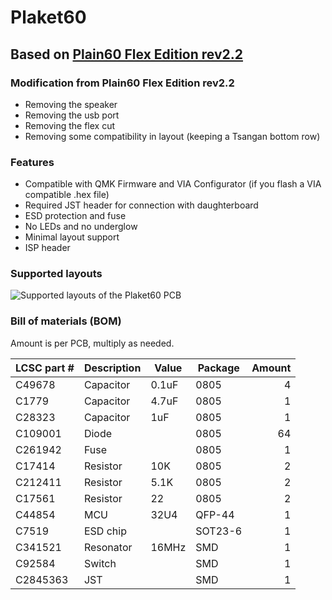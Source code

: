 # Plaket60
## Based on [Plain60 Flex Edition rev2.2](https://github.com/evyd13/plain60-flex-edition)

### Modification from Plain60 Flex Edition rev2.2

- Removing the speaker
- Removing the usb port
- Removing the flex cut
- Removing some compatibility in layout (keeping a Tsangan bottom row)

### Features
- Compatible with QMK Firmware and VIA Configurator (if you flash a VIA compatible .hex file)
- Required JST header for connection with daughterboard
- ESD protection and fuse
- No LEDs and no underglow
- Minimal layout support
- ISP header

### Supported layouts
![Supported layouts of the Plaket60 PCB](https://cdn.discordapp.com/attachments/831606808291704912/1006267790040244274/unknown.png)

### Bill of materials (BOM)
Amount is per PCB, multiply as needed.

| LCSC part # | Description | Value | Package  | Amount |
| ----------- | ----------- | ----- | -------- | ------:|
| C49678      | Capacitor   | 0.1uF | 0805     | 4      |
| C1779       | Capacitor   | 4.7uF | 0805     | 1      |
| C28323      | Capacitor   | 1uF   | 0805     | 1      |
| C109001     | Diode       |       | 0805     | 64     |
| C261942     | Fuse        |       | 0805     | 1      |
| C17414      | Resistor    | 10K   | 0805     | 2      |
| C212411     | Resistor    | 5.1K  | 0805     | 2      |
| C17561      | Resistor    | 22    | 0805     | 2      |
| C44854      | MCU         | 32U4  | QFP-44   | 1      |
| C7519       | ESD chip    |       | SOT23-6  | 1      |
| C341521     | Resonator   | 16MHz | SMD      | 1      |
| C92584      | Switch      |       | SMD      | 1      |
| C2845363    | JST         |       | SMD      | 1      |
